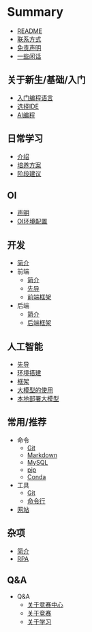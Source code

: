 # Summary

* [README](README.md)
* [联系方式](手册/联系方式.md)
* [免责声明](手册/免责声明.md)
* [一些闲话](手册/一些闲话.md)

## 关于新生/基础/入门
* [入门编程语言](入门/快速入门编程语言.md)
* [选择IDE](入门/选择IDE.md)
* [AI编程](入门/AI编程.md)

## 日常学习
* [介绍](日常/介绍.md)
* [培养方案](日常/培养方案.md)
* [阶段建议](日常/阶段建议.md)

## OI
* [声明](OI/声明.md)
* [OI环境配置](https://www.luogu.com.cn/article/3lxrdehh)

## 开发
* [简介](开发/简介.md)
* 前端
    * [简介](开发/前端/简介.md)
    * [先导](开发/前端/先导.md)
    * [前端框架](开发/前端/前端框架.md)
* 后端
    * [简介](开发/后端/简介.md)
    * [后端框架](开发/后端/后端框架.md)

## 人工智能
* [先导](人工智能/先导.md)
* [环境搭建](人工智能/环境搭建.md)
* [框架](人工智能/框架.md)
* [大模型的使用](人工智能/大模型.md)
* [本地部署大模型](人工智能/部署大模型.md)

## 常用/推荐
* 命令
    * [Git](常用/命令/Git.md)
    * [Markdown](常用/命令/Markdown.md)
    * [MySQL](常用/命令/MySQL.md)
    * [pip](常用/命令/pip.md)
    * [Conda](常用/命令/Conda.md)
* 工具
    * [Git](常用/工具/Git.md)
    * [命令行](常用/工具/命令行.md)
* [网站](常用/网站.md)

## 杂项
* [简介](杂项/简介.md)
* [RPA](杂项/RPA.md)

## Q&A
* Q&A
    * [关于竞赛中心](QA/关于竞赛中心.md)
    * [关于竞赛](QA/关于竞赛.md)
    * [关于学习](QA/关于学习.md)

